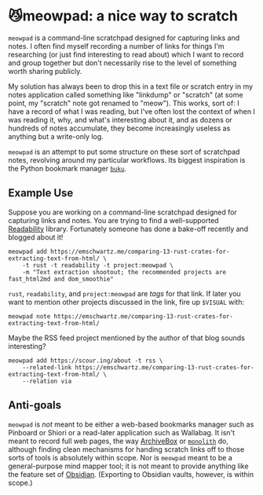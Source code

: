 # 😼meowpad: a nice way to scratch

`meowpad` is a command-line scratchpad designed for capturing links and notes.
I often find myself recording a number of links for things I'm researching (or
just find interesting to read about) which I want to record and group together
but don't necessarily rise to the level of something worth sharing publicly.

My solution has always been to drop this in a text file or scratch entry in my
notes application called something like "linkdump" or "scratch" (at some
point, my "scratch" note got renamed to "meow"). This works, sort of: I have a
record of what I was reading, but I've often lost the context of when I was
reading it, why, and what's interesting about it, and as dozens or hundreds of
notes accumulate, they become increasingly useless as anything but a write-only
log.

`meowpad` is an attempt to put some structure on these sort of scratchpad notes,
revolving around my particular workflows. Its biggest inspiration is the Python
bookmark manager [`buku`](https://github.com/jarun/buku).

## Example Use

Suppose you are working on a command-line scratchpad designed for capturing
links and notes. You are trying to find a well-supported
[Readability](https://github.com/mozilla/readability) library. Fortunately
someone has done a bake-off recently and blogged about it!

```
meowpad add https://emschwartz.me/comparing-13-rust-crates-for-extracting-text-from-html/ \
    -t rust -t readability -t project:meowpad \
    -m "Text extraction shootout; the recommended projects are fast_html2md and dom_smoothie"
```

`rust`, `readability`, and `project:meowpad` are _tags_ for that link. If later
you want to mention other projects discussed in the link, fire up `$VISUAL`
with:

```
meowpad note https://emschwartz.me/comparing-13-rust-crates-for-extracting-text-from-html/
```

Maybe the RSS feed project mentioned by the author of that blog sounds interesting?

```
meowpad add https://scour.ing/about -t rss \
    --related-link https://emschwartz.me/comparing-13-rust-crates-for-extracting-text-from-html/ \
    --relation via
```

## Anti-goals

`meowpad` is *not* meant to be either a web-based bookmarks manager such as
Pinboard or Shiori or a read-later application such as Wallabag. It isn't meant
to record full web pages, the way [ArchiveBox](https://archivebox.io) or
[`monolith`](https://github.com/Y2Z/monolith) do, although finding clean
mechanisms for handing scratch links off to those sorts of tools is absolutely
within scope. Nor is `meowpad` meant to be a general-purpose mind mapper tool;
it is not meant to provide anything like the feature set of
[Obsidian](https://obsidian.md). (Exporting to Obsidian vaults, however, is
within scope.)
